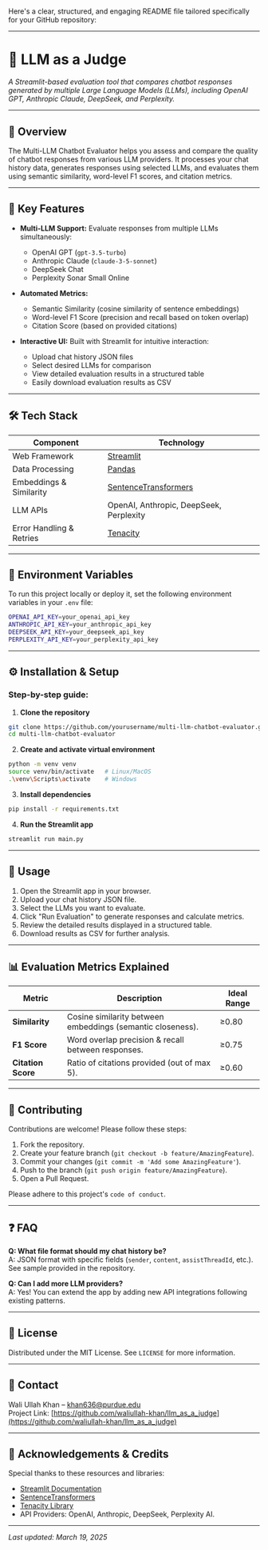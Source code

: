 # 
Here's a clear, structured, and engaging README file tailored specifically for your GitHub repository:

---

# 🤖 LLM as a Judge

*A Streamlit-based evaluation tool that compares chatbot responses generated by multiple Large Language Models (LLMs), including OpenAI GPT, Anthropic Claude, DeepSeek, and Perplexity.*

---

## 📖 Overview

The Multi-LLM Chatbot Evaluator helps you assess and compare the quality of chatbot responses from various LLM providers. It processes your chat history data, generates responses using selected LLMs, and evaluates them using semantic similarity, word-level F1 scores, and citation metrics.

---

## 🚀 Key Features

- **Multi-LLM Support:** Evaluate responses from multiple LLMs simultaneously:
  - OpenAI GPT (`gpt-3.5-turbo`)
  - Anthropic Claude (`claude-3-5-sonnet`)
  - DeepSeek Chat
  - Perplexity Sonar Small Online

- **Automated Metrics:** 
  - Semantic Similarity (cosine similarity of sentence embeddings)
  - Word-level F1 Score (precision and recall based on token overlap)
  - Citation Score (based on provided citations)

- **Interactive UI:** Built with Streamlit for intuitive interaction:
  - Upload chat history JSON files
  - Select desired LLMs for comparison
  - View detailed evaluation results in a structured table
  - Easily download evaluation results as CSV

---

## 🛠️ Tech Stack

| Component                 | Technology                             |
|---------------------------|----------------------------------------|
| Web Framework             | [Streamlit](https://streamlit.io/)     |
| Data Processing           | [Pandas](https://pandas.pydata.org/)   |
| Embeddings & Similarity   | [SentenceTransformers](https://www.sbert.net/) |
| LLM APIs                  | OpenAI, Anthropic, DeepSeek, Perplexity |
| Error Handling & Retries  | [Tenacity](https://tenacity.readthedocs.io/) |

---

## 🔑 Environment Variables

To run this project locally or deploy it, set the following environment variables in your `.env` file:

```bash
OPENAI_API_KEY=your_openai_api_key
ANTHROPIC_API_KEY=your_anthropic_api_key
DEEPSEEK_API_KEY=your_deepseek_api_key
PERPLEXITY_API_KEY=your_perplexity_api_key
```

---

## ⚙️ Installation & Setup

### Step-by-step guide:

1. **Clone the repository**

```bash
git clone https://github.com/yourusername/multi-llm-chatbot-evaluator.git
cd multi-llm-chatbot-evaluator
```

2. **Create and activate virtual environment**

```bash
python -m venv venv
source venv/bin/activate   # Linux/MacOS
.\venv\Scripts\activate    # Windows
```

3. **Install dependencies**

```bash
pip install -r requirements.txt
```

4. **Run the Streamlit app**

```bash
streamlit run main.py
```

---

## 📂 Usage

1. Open the Streamlit app in your browser.
2. Upload your chat history JSON file.
3. Select the LLMs you want to evaluate.
4. Click "Run Evaluation" to generate responses and calculate metrics.
5. Review the detailed results displayed in a structured table.
6. Download results as CSV for further analysis.

---

## 📊 Evaluation Metrics Explained

| Metric                | Description                                                | Ideal Range |
|-----------------------|------------------------------------------------------------|-------------|
| **Similarity**        | Cosine similarity between embeddings (semantic closeness). | ≥0.80       |
| **F1 Score**          | Word overlap precision & recall between responses.         | ≥0.75       |
| **Citation Score**    | Ratio of citations provided (out of max 5).                | ≥0.60       |

---

## 🤝 Contributing

Contributions are welcome! Please follow these steps:

1. Fork the repository.
2. Create your feature branch (`git checkout -b feature/AmazingFeature`).
3. Commit your changes (`git commit -m 'Add some AmazingFeature'`).
4. Push to the branch (`git push origin feature/AmazingFeature`).
5. Open a Pull Request.

Please adhere to this project's `code of conduct`.

---

## ❓ FAQ

**Q: What file format should my chat history be?**  
A: JSON format with specific fields (`sender`, `content`, `assistThreadId`, etc.). See sample provided in the repository.

**Q: Can I add more LLM providers?**  
A: Yes! You can extend the app by adding new API integrations following existing patterns.

---

## 📜 License

Distributed under the MIT License. See `LICENSE` for more information.

---

## 📧 Contact

Wali Ullah Khan – [khan636@purdue.edu](mailto:khan636@purdue.edu)  
Project Link: [https://github.com/waliullah-khan/llm_as_a_judge](https://github.com/waliullah-khan/llm_as_a_judge)

---

## 🙌 Acknowledgements & Credits

Special thanks to these resources and libraries:

- [Streamlit Documentation](https://docs.streamlit.io/)
- [SentenceTransformers](https://www.sbert.net/)
- [Tenacity Library](https://tenacity.readthedocs.io/)
- API Providers: OpenAI, Anthropic, DeepSeek, Perplexity AI.

---

_Last updated: March 19, 2025_
